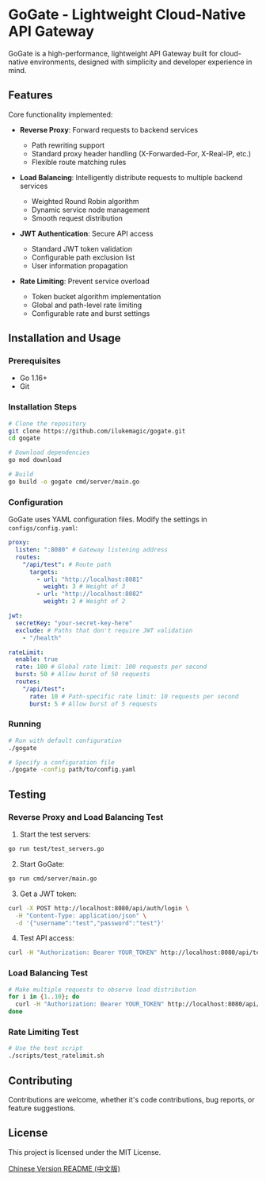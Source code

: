 # GoGate - Lightweight Cloud-Native API Gateway

GoGate is a high-performance, lightweight API Gateway built for cloud-native environments, designed with simplicity and developer experience in mind.

## Features

Core functionality implemented:

- **Reverse Proxy**: Forward requests to backend services

  - Path rewriting support
  - Standard proxy header handling (X-Forwarded-For, X-Real-IP, etc.)
  - Flexible route matching rules

- **Load Balancing**: Intelligently distribute requests to multiple backend services

  - Weighted Round Robin algorithm
  - Dynamic service node management
  - Smooth request distribution

- **JWT Authentication**: Secure API access

  - Standard JWT token validation
  - Configurable path exclusion list
  - User information propagation

- **Rate Limiting**: Prevent service overload
  - Token bucket algorithm implementation
  - Global and path-level rate limiting
  - Configurable rate and burst settings

## Installation and Usage

### Prerequisites

- Go 1.16+
- Git

### Installation Steps

```bash
# Clone the repository
git clone https://github.com/ilukemagic/gogate.git
cd gogate

# Download dependencies
go mod download

# Build
go build -o gogate cmd/server/main.go
```

### Configuration

GoGate uses YAML configuration files. Modify the settings in `configs/config.yaml`:

```yaml
proxy:
  listen: ":8080" # Gateway listening address
  routes:
    "/api/test": # Route path
      targets:
        - url: "http://localhost:8081"
          weight: 3 # Weight of 3
        - url: "http://localhost:8082"
          weight: 2 # Weight of 2

jwt:
  secretKey: "your-secret-key-here"
  exclude: # Paths that don't require JWT validation
    - "/health"

rateLimit:
  enable: true
  rate: 100 # Global rate limit: 100 requests per second
  burst: 50 # Allow burst of 50 requests
  routes:
    "/api/test":
      rate: 10 # Path-specific rate limit: 10 requests per second
      burst: 5 # Allow burst of 5 requests
```

### Running

```bash
# Run with default configuration
./gogate

# Specify a configuration file
./gogate -config path/to/config.yaml
```

## Testing

### Reverse Proxy and Load Balancing Test

1. Start the test servers:

```bash
go run test/test_servers.go
```

2. Start GoGate:

```bash
go run cmd/server/main.go
```

3. Get a JWT token:

```bash
curl -X POST http://localhost:8080/api/auth/login \
  -H "Content-Type: application/json" \
  -d '{"username":"test","password":"test"}'
```

4. Test API access:

```bash
curl -H "Authorization: Bearer YOUR_TOKEN" http://localhost:8080/api/test
```

### Load Balancing Test

```bash
# Make multiple requests to observe load distribution
for i in {1..10}; do
  curl -H "Authorization: Bearer YOUR_TOKEN" http://localhost:8080/api/test
done
```

### Rate Limiting Test

```bash
# Use the test script
./scripts/test_ratelimit.sh
```

## Contributing

Contributions are welcome, whether it's code contributions, bug reports, or feature suggestions.

## License

This project is licensed under the MIT License.

[Chinese Version README (中文版)](README_CN.md)
